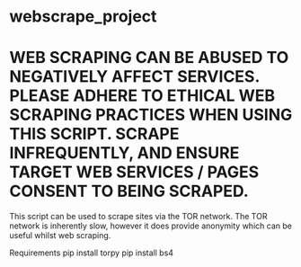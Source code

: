 # webscrape_project

# WEB SCRAPING CAN BE ABUSED TO NEGATIVELY AFFECT SERVICES. PLEASE ADHERE TO ETHICAL WEB SCRAPING PRACTICES WHEN USING THIS SCRIPT. SCRAPE INFREQUENTLY, AND ENSURE TARGET WEB SERVICES / PAGES CONSENT TO BEING SCRAPED. 

This script can be used to scrape sites via the TOR network. The TOR network is inherently slow, however it does provide anonymity which can be useful whilst web scraping. 

Requirements
pip install torpy
pip install bs4
